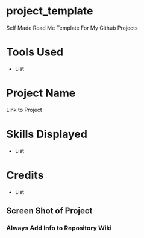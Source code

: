 # project_template
Self Made Read Me Template For My Github Projects

# Tools Used
+ List

# Project Name 
Link to Project

# Skills Displayed
+ List

# Credits 
+ List

## Screen Shot of Project

### Always Add Info to Repository Wiki 
